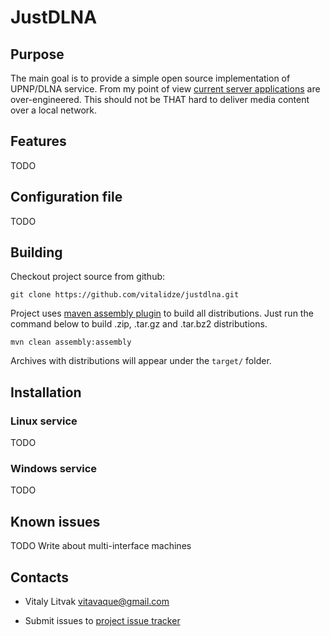 JustDLNA
========

## Purpose
The main goal is to provide a simple open source implementation of UPNP/DLNA service. From my point of view [current server applications](http://en.wikipedia.org/wiki/List_of_UPnP_AV_media_servers_and_clients#UPnP_AV_media_servers) are over-engineered. This should not be THAT hard to deliver media content over a local network.

## Features
TODO

## Configuration file
TODO

## Building

Checkout project source from github:

    git clone https://github.com/vitalidze/justdlna.git

Project uses [maven assembly plugin](http://maven.apache.org/plugins/maven-assembly-plugin/) to build all distributions. Just run the command below to build .zip, .tar.gz and .tar.bz2 distributions.

    mvn clean assembly:assembly

Archives with distributions will appear under the `target/` folder.

## Installation

### Linux service
TODO

### Windows service
TODO

## Known issues
TODO Write about multi-interface machines

## Contacts

* Vitaly Litvak <vitavaque@gmail.com>

* Submit issues to [project issue tracker](https://github.com/vitalidze/justdlna/issues)
